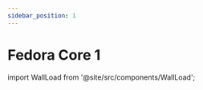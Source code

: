```yaml
---
sidebar_position: 1
---
```

# Fedora Core 1
import WallLoad from '@site/src/components/WallLoad';

<WallLoad api="https://raw.githubusercontent.com/AloneER0/DistroWallpapers/main/Fedora/FedoraCore1/FedoraCore1"/>
